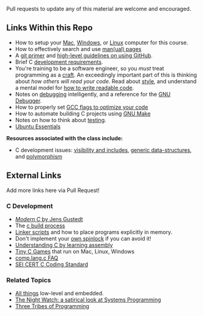 Pull requests to update any of this material are welcome and encouraged.

## Links Within this Repo

-   How to setup your [Mac](system-setup/mac.md), [Windows](system-setup/windows.md), or [Linux](system-setup/linux.md) computer for this course.
-   How to effectively search and use [man(ual) pages](manpages.md)
-   A [git primer](gitprimer.md) and [high-level guidelines on using GitHub](github.md).
-   Brief C [development requirements](c.md).
-   You're training to be a software engineer, so you _must_ treat programming as a [craft](https://www2.seas.gwu.edu/~gparmer/posts/2016-03-07-code-craftsmanship.html). An exceedingly important part of this is thinking about _how others will read your code_. Read about [style](style.md), and understand a mental model for [how to write readable code](https://github.com/gwsystems/composite/blob/ppos/doc/style_guide/composite_coding_style.pdf).
-   Notes on [debugging](debugging.md) intelligently, and a reference for the [GNU Debugger](gdb.md).
-   How to properly set [GCC flags to optimize your code](gcc.md)
-   How to automate building C projects using [GNU Make](make.md)
-   Notes on how to think about [testing](testing.md).
-   [Ubuntu Essentials](ubuntu.md)

**Resources associated with the class include:**

-   C development issues: [visibility and includes](https://www.youtube.com/watch?v=P8g4B9c0i8A&t=490s), [generic data-structures](https://www.youtube.com/watch?v=AUYYN3mqSGU&t=3s), and [polymorphism](https://www.youtube.com/watch?v=bZO0A1tj2MI)

## External Links

Add more links here via Pull Request!

### C Development

-   [_Modern C_ by Jens Gustedt](https://modernc.gforge.inria.fr/#orga1f30a5)
-   The [c build process](https://blog.feabhas.com/2012/06/the-c-build-process/)
-   [Linker scripts](http://software-dl.ti.com/ccs/esd/documents/sdto_cgt_Linker-Command-File-Primer.html) and how to place programs explicitly in memory.
-   Don't implement your [own spinlock](https://matklad.github.io//2020/01/02/spinlocks-considered-harmful.html) if you can avoid it!
-   [Understanding C by learning assembly](https://www.recurse.com/blog/7-understanding-c-by-learning-assembly)
-   [Tiny C Games](https://github.com/superjer/tinyc.games) that run on Mac, Linux, Windows
-   [comp.lang.c FAQ](http://c-faq.com/)
-   [SEI CERT C Coding Standard](https://wiki.sei.cmu.edu/confluence/display/c/SEI+CERT+C+Coding+Standard)

### Related Topics

-   [All things](https://github.com/nhivp/Awesome-Embedded) low-level and embedded.
-   [The Night Watch: a satirical look at Systems Programming](https://scholar.harvard.edu/files/mickens/files/thenightwatch.pdf)
-   [Three Tribes of Programming](https://josephg.com/blog/3-tribes/)
